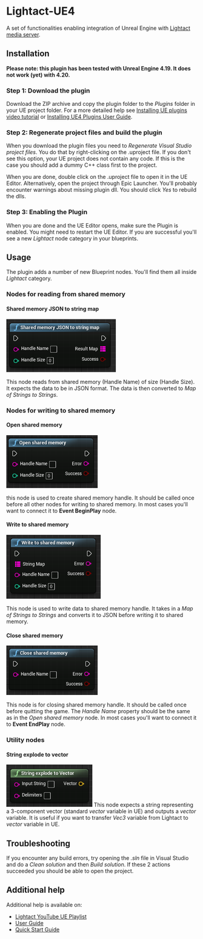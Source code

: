 # Lightact-UE4
A set of functionalities enabling integration of Unreal Engine with [Lightact media server](https://lightact-systems.com).

## Installation
**Please note: this plugin has been tested with Unreal Engine 4.19. It does not work (yet) with 4.20.**

### Step 1: Download the plugin
Download the ZIP archive and copy the plugin folder to the *Plugins* folder in your UE project folder. For a more detailed help see [Installing UE plugins video tutorial](https://www.youtube.com/watch?v=85M2BB-Ct9g&list=PLcNPGta1d2XDcSsz8zcW0f2lPSawnW3mR&t=195s&index=2) or [Installing UE4 Plugins User Guide](https://support.lightact-systems.com/installing-ue4-plugins/).

### Step 2: Regenerate project files and build the plugin
When you download the plugin files you need to *Regenerate Visual Studio project files*. You do that by right-clicking on the .uproject file. If you don't see this option, your UE project does not contain any code.
If this is the case you should add a dummy C++ class first to the project.

When you are done, double click on the .uproject file to open it in the UE Editor. Alternatively, open the project through Epic Launcher. You'll probably encounter warnings about missing plugin dll. You should click *Yes* to rebuild the dlls.


### Step 3: Enabling the Plugin
When you are done and the UE Editor opens, make sure the Plugin is enabled. You might need to restart the UE Editor. If you are successful you'll see a new *Lightact* node category in your blueprints.

## Usage
The plugin adds a number of new Blueprint nodes. You'll find them all inside *Lightact* category.

### Nodes for reading from shared memory
#### Shared memory JSON to string map
![sharedMemoryJSONToStringMap.png](Resources/sharedMemoryJSONToStringMap.png)

This node reads from shared memory (Handle Name) of size (Handle Size). It expects the data to be in JSON format. The data is then converted to *Map of Strings to Strings*.

### Nodes for writing to shared memory
#### Open shared memory
![openSharedMemory.png](Resources/openSharedMemory.png)

this node is used to create shared memory handle. It should be called once before all other nodes for writing to shared memory. In most cases you'll want to connect it to **Event BeginPlay** node.
#### Write to shared memory
![writeToSharedMemory.png](Resources/writeToSharedMemory.png)

This node is used to write data to shared memory handle. It takes in a *Map of Strings to Strings* and converts it to JSON before writing it to shared memory.
#### Close shared memory
![closeSharedMemory.png](Resources/closeSharedMemory.png)

This node is for closing shared memory handle. It should be called once before quitting the game. The *Handle Name* property should be the same as in the *Open shared memory* node. In most cases you'll want to connect it to **Event EndPlay** node.

### Utility nodes
#### String explode to vector
![stringExplodeToVector.png](Resources/stringExplodeToVector.png)
This node expects a string representing a 3-component vector (standard *vector* variable in UE) and outputs a *vector* variable. It is useful if you want to transfer *Vec3* variable from Lightact to *vector* variable in UE.

## Troubleshooting
If you encounter any build errors, try opening the *.sln* file in Visual Studio and do a *Clean solution* and then *Build solution*. If these 2 actions succeeded you should be able to open the project.

## Additional help
Additional help is available on:
- [Lightact YouTube UE Playlist](https://www.youtube.com/playlist?list=PLcNPGta1d2XDcSsz8zcW0f2lPSawnW3mR)
- [User Guide](https://support.lightact-systems.com/unreal-engine-and-lightact-media-server-integration/)
- [Quick Start Guide](https://support.lightact-systems.com/integrate-lightact-unreal-engine/)
